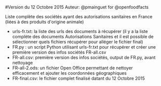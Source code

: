 #Version du 12 Octobre 2015
Auteur: @pmainguet for @openfoodfacts

Liste complète des sociétés ayant des autorisations sanitaires en France (liées à des produits d'origine animale)

- urls-fr.txt: la liste des urls des documents à récupérer (il y a la liste complète des documents Autorisations Sanitaires et il est possible de sélectionner quels fichiers récupérer pour alléger le fichier final)
- FR.py : un script Python utilisant urls-fr.txt pour récupérer et créer une première version des infos sociétés FR-all.csv
- FR-all.csv: première version des infos sociétés, output de FR.py, avant nettoyage
- FR-all-2.ods: un fichier Open Office permettant de nettoyer efficacement et ajouter les coordonnées géographiques
- FR-final.csv: le fichier complet finalisé datant du 12 Octobre 2015